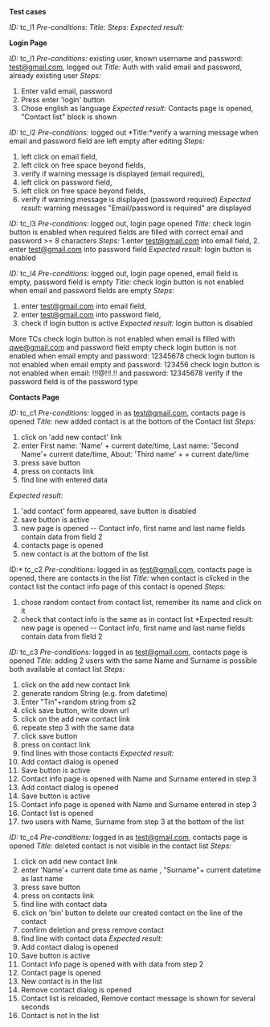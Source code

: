 **Test cases**

*ID:* tc_l1
*Pre-conditions:*
*Title:*
*Steps:*
*Expected result:*

**Login Page**

*ID:* tc_l1
*Pre-conditions:* existing user, known username and password:  test@gmail.com, logged out
*Title:* Auth with valid email and password, already existing user
*Steps:* 
1. Enter valid email, password
2. Press enter 'login' button
3. Chose english as language
*Expected result:* 
Contacts page is opened, "Contact list" block is shown

*ID:* tc_l2
*Pre-conditions:* logged out
*Title:*verify a warning message when email and password field are left empty after editing
*Steps:* 
1. left click on email field,
2. left click on free space beyond fields, 
3. verify if warning message is displayed (email required),
4. left click on password field,
5. left click on free space beyond fields,
6. verify if warning message is displayed (password required)
*Expected result:* warning messages "Email/password is required" are displayed

*ID:* tc_l3
*Pre-conditions:* logged out, login page opened
*Title:* check login button is enabled when required fields are filled with correct email and password >= 8 characters
*Steps:* 1.enter test@gmail.com into email field, 2. enter test@gmail.com into password field
*Expected result:* login button is enabled

*ID:* tc_l4
*Pre-conditions:* logged out, login page opened, email field is empty, password field is empty
*Title:* check login button is not enabled when email and password fields are empty
*Steps:* 
1. enter test@gmail.com into email field, 
2. enter test@gmail.com into password field,
3. check if login button is active
*Expected result:* login button is disabled

More TCs
check login button is not enabled when email is filled with qwe@gmail.com and password field empty
check login button is not enabled when email empty and password: 12345678
check login button is not enabled when email empty and password: 123456
check login button is not enabled when email: !!!@!!!.!! and password: 12345678
verify if the password field is of the password type



**Contacts Page**

*ID:* tc_c1
*Pre-conditions:* logged in as test@gmail.com, contacts page is opened
*Title:* new added contact is at the bottom of the Contact list
*Steps:*
1. click on 'add new contact' link
2. enter First name: 'Name' + current date/time, Last name: 'Second Name'+ current date/time, About: 'Third name' + + current date/time
3. press save button
4. press on contacts link
5. find line with entered data

*Expected result:*
1. 'add contact' form appeared, save button is disabled
2. save button is active
3. new page is opened -- Contact info, first name and last name fields contain data from field 2
4. contacts page is opened
5. new contact is at the bottom of the list

ID:* tc_c2
*Pre-conditions:* logged in as test@gmail.com, contacts page is opened, there are contacts in the list
*Title:* when contact is clicked in the contact list the contact info page of this contact is opened
*Steps:*
1. chose random contact from contact list, remember its name and click on it
2. check that contact info is the same as in contact list
*Expected result:
new page is opened -- Contact info, first name and last name fields contain data from field 2

*ID:* tc_c3
*Pre-conditions:* logged in as test@gmail.com, contacts page is opened
*Title:* adding 2 users with the same Name and Surname is possible both available at contact list
*Steps:* 
1. click on the add new contact link
2. generate random String (e.g. from datetime)
3. Enter "Tin"+random string from s2
4. click save button, write down url
5. click on the add new contact link
6. repeate step 3 with the same data
7. click save button
8. press on contact link
9. find lines with those contacts
*Expected result:*
1. Add contact dialog is opened
3. Save button is active
4. Contact info page is opened with Name and Surname entered in step 3
5. Add contact dialog is opened
6. Save button is active
7. Contact info page is opened with Name and Surname entered in step 3
8. Contact list is opened
9. two users with Name, Surname from step 3 at the bottom of the list

*ID:* tc_c4
*Pre-conditions:* logged in as test@gmail.com, contacts page is opened
*Title:* deleted contact is not visible in the contact list
*Steps:*
1. click on add new contact link
2. enter 'Name'+ current date time as name , "Surname"+ current datetime as last name
3. press save button
4. press on contacts link
5. find line with contact data
6. click on 'bin' button to delete our created contact on the line of the contact
7. confirm deletion and press remove contact
8. find line with contact data
*Expected result:*
1. Add contact dialog is opened
2. Save button is active
3. Contact info page is opened with with data from step 2
4. Contact page is opened
5. New contact is in the list
6. Remove contact dialog is opened
7. Contact list is reloaded, Remove contact message is shown for several seconds
8. Contact is not in the list